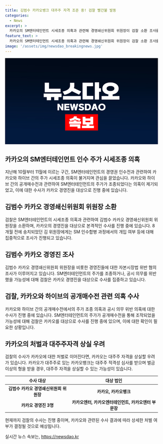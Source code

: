 ```yaml
---
title: 김범수 카카오뱅크 대주주 자격 조준 중! 검찰 빨간불 발동
categories:
  - News
excerpt: >
  카카오의 SM엔터테인먼트 시세조종 의혹과 관련해 경영쇄신위원회 위원장이 검찰 소환 조사를 받고 있다. 송치된 지 8개월 만에 자본시장법 위반 혐의로 조사를 받는 중이며, 검찰은 시세조종과 공시 의무 위반 의혹을 집중적으로 수사 중이다. 이에 카카오의 대주주 자격 상실 우려가 제기되고, 검찰은 시세조종 행위가 최고책임자에게까지 전달된 것으로 보고 있다. 카카오가 처벌을 받을 경우 카카오뱅크의 대주주 자격을 잃을 수 있어 심각한 문제로 비춰지고 있다.
feature_text: >
  카카오의 SM엔터테인먼트 시세조종 의혹과 관련해 경영쇄신위원회 위원장이 검찰 소환 조사를 받고 있다. 송치된 지 8개월 만에 자본시장법 위반 혐의로 조사를 받는 중이며, 검찰은 시세조종과 공시 의무 위반 의혹을 집중적으로 수사 중이다. 이에 카카오의 대주주 자격 상실 우려가 제기되고, 검찰은 시세조종 행위가 최고책임자에게까지 전달된 것으로 보고 있다. 카카오가 처벌을 받을 경우 카카오뱅크의 대주주 자격을 잃을 수 있어 심각한 문제로 비춰지고 있다.
image: '/assets/img/newsdao_breakingnews.jpg'
---
```


<p><img src="/assets/img/newsdao_breakingnews.jpg" alt="implanttips 속보" /></p>

<h2 data-ke-size="size26">카카오의 SM엔터테인먼트 인수 주가 시세조종 의혹</h2>

<p data-ke-size="size16">지난해 10월부터 11월에 이르는 구간, SM엔터테인먼트의 경영권 인수전과 관련하여 카카오와 하이브 간의 주가 시세조종 의혹이 불거지며 관심을 끌었습니다. 카카오와 하이브 간의 공개매수전과 관련하여 SM엔터테인먼트의 주가가 조종되었다는 의혹이 제기되었고, 이에 대한 수사가 카카오 경영진을 대상으로 진행 중에 있습니다.</p>

<h2 data-ke-size="size26">김범수 카카오 경영쇄신위원회 위원장 소환</h2>

<p data-ke-size="size16">검찰은 SM엔터테인먼트의 시세조종 의혹과 관련하여 김범수 카카오 경영쇄신위원회 위원장을 소환하며, 카카오의 경영진을 대상으로 본격적인 수사를 진행 중에 있습니다. 8개월 전에 송치되었던 김 위원장에게는 SM 인수합병 과정에서의 개입 여부 등에 대해 집중적으로 조사가 진행되고 있습니다.</p>

<h2 data-ke-size="size26">김범수 카카오 경영진 조사</h2>

<p data-ke-size="size16">김범수 카카오 경영쇄신위원회 위원장을 비롯한 경영진들에 대한 자본시장법 위반 혐의 조사가 이루어지고 있습니다. SM엔터테인먼트의 주가를 조종하거나, 공시 의무를 위반했을 가능성에 대해 검찰은 카카오 경영진을 대상으로 수사를 집중하고 있습니다.</p>

<h2 data-ke-size="size26">검찰, 카카오와 하이브의 공개매수전 관련 의혹 수사</h2>

<p data-ke-size="size16">카카오와 하이브 간의 공개매수전에서의 주가 조종 의혹과 공시 의무 위반 의혹에 대한 수사가 진행 중에 있습니다. SM엔터테인먼트의 주가가 공개매수전을 통해 조작되었을 가능성에 대해 검찰은 카카오를 대상으로 수사를 진행 중에 있으며, 이에 대한 확인이 필요한 상황입니다.</p>

<h2 data-ke-size="size26">카카오의 처벌과 대주주자격 상실 우려</h2>

<p data-ke-size="size16">검찰의 수사가 카카오에 대한 처벌로 이어진다면, 카카오는 대주주 자격을 상실할 우려가 있습니다. 카카오가 대주주로 있는 카카오뱅크는 대주주 적격성 심사를 받으며 벌금 이상의 형을 받을 경우, 대주주 자격을 상실할 수 있는 가능성이 있습니다.</p>

<table>
    <thead>
        <tr>
            <th><b>수사 대상</b></th>
            <th><b>대상 법인</b></th>
        </tr>
    </thead>
    <tbody>
        <tr>
            <td style="text-align: center; height: 17px;"><b>김범수 카카오 경영쇄신위원회 위원장</b></td>
            <td style="text-align: center; height: 17px;"><b>카카오, 카카오뱅크</b></td>
        </tr>
        <tr>
            <td style="text-align: center; height: 17px;"><b>카카오 경영진 3명</b></td>
            <td style="text-align: center; height: 17px;"><b>카카오엔터, 카카오엔터테인먼트, 카카오엔터 부문장</b></td>
        </tr>
    </tbody>
</table>

<p data-ke-size="size16">현재까지 검찰의 수사는 진행 중이며, 카카오와 관련된 수사 결과에 따라 상세한 처벌 여부가 결정될 것으로 예상됩니다.</p>
실시간 뉴스 속보는, <a href="https://newsdao.kr" rel="dofollow">https://newsdao.kr</a>


